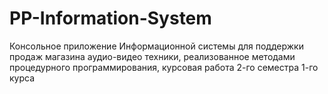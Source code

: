 # PP-Information-System
Консольное приложение Информационной системы для поддержки продаж магазина аудио-видео техники, реализованное методами процедурного программирования, курсовая работа 2-го семестра 1-го курса
